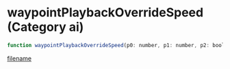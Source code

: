 # waypointPlaybackOverrideSpeed (Category ai)

```js
function waypointPlaybackOverrideSpeed(p0: number, p1: number, p2: boolean): void
```

[filename](waypointPlaybackOverrideSpeed_m.md ':include')